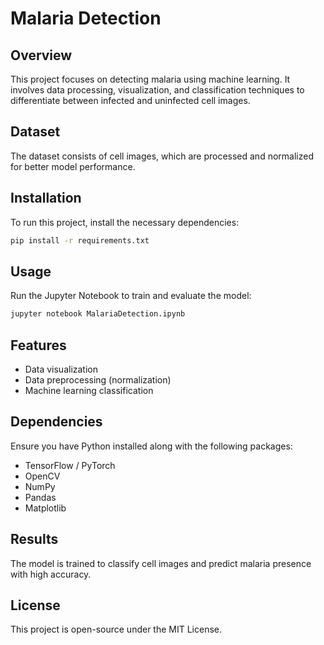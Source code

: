 # Malaria Detection

## Overview
This project focuses on detecting malaria using machine learning. It involves data processing, visualization, and classification techniques to differentiate between infected and uninfected cell images.

## Dataset
The dataset consists of cell images, which are processed and normalized for better model performance.

## Installation
To run this project, install the necessary dependencies:

```bash
pip install -r requirements.txt
```

## Usage
Run the Jupyter Notebook to train and evaluate the model:

```bash
jupyter notebook MalariaDetection.ipynb
```

## Features
- Data visualization
- Data preprocessing (normalization)
- Machine learning classification

## Dependencies
Ensure you have Python installed along with the following packages:

- TensorFlow / PyTorch
- OpenCV
- NumPy
- Pandas
- Matplotlib

## Results
The model is trained to classify cell images and predict malaria presence with high accuracy.

## License
This project is open-source under the MIT License.

